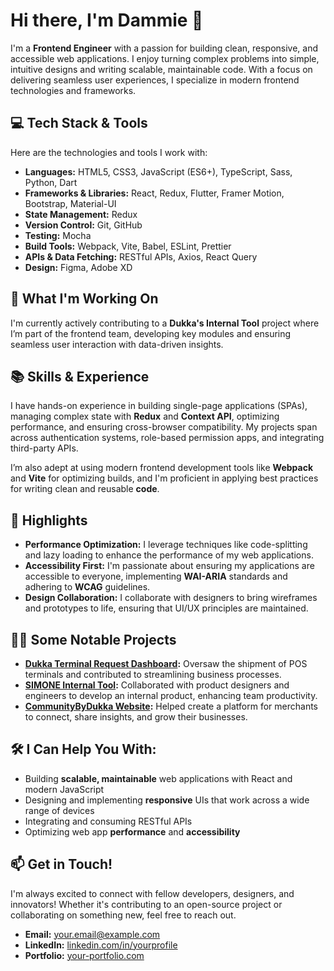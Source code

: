# Hi there, I'm Dammie 👋

I'm a **Frontend Engineer** with a passion for building clean, responsive, and accessible web applications. I enjoy turning complex problems into simple, intuitive designs and writing scalable, maintainable code. With a focus on delivering seamless user experiences, I specialize in modern frontend technologies and frameworks.

## 💻 Tech Stack & Tools
Here are the technologies and tools I work with:

- **Languages:** HTML5, CSS3, JavaScript (ES6+), TypeScript, Sass, Python, Dart
- **Frameworks & Libraries:** React, Redux, Flutter, Framer Motion, Bootstrap, Material-UI
- **State Management:** Redux
- **Version Control:** Git, GitHub
- **Testing:**  Mocha
- **Build Tools:** Webpack, Vite, Babel, ESLint, Prettier
- **APIs & Data Fetching:** RESTful APIs, Axios, React Query
- **Design:** Figma, Adobe XD

## 🌱 What I'm Working On
I'm currently actively contributing to a **Dukka's Internal Tool** project where I’m part of the frontend team, developing key modules and ensuring seamless user interaction with data-driven insights.

## 📚 Skills & Experience
I have hands-on experience in building single-page applications (SPAs), managing complex state with **Redux** and **Context API**, optimizing performance, and ensuring cross-browser compatibility. My projects span across authentication systems, role-based permission apps, and integrating third-party APIs.

I’m also adept at using modern frontend development tools like **Webpack** and **Vite** for optimizing builds, and I'm proficient in applying best practices for writing clean and reusable **code**.

## 🌟 Highlights
- **Performance Optimization:** I leverage techniques like code-splitting and lazy loading to enhance the performance of my web applications.
- **Accessibility First:** I'm passionate about ensuring my applications are accessible to everyone, implementing **WAI-ARIA** standards and adhering to **WCAG** guidelines.
- **Design Collaboration:** I collaborate with designers to bring wireframes and prototypes to life, ensuring that UI/UX principles are maintained.

## 👨‍💻 Some Notable Projects
- **[Dukka Terminal Request Dashboard](https://github.com/yourprojectlink):** Oversaw the shipment of POS terminals and contributed to streamlining business processes.
- **[SIMONE Internal Tool](https://simone.dukka.com/login):** Collaborated with product designers and engineers to develop an internal product, enhancing team productivity.
- **[CommunityByDukka Website](https://github.com/yourprojectlink):** Helped create a platform for merchants to connect, share insights, and grow their businesses.

## 🛠️ I Can Help You With:
- Building **scalable, maintainable** web applications with React and modern JavaScript
- Designing and implementing **responsive** UIs that work across a wide range of devices
- Integrating and consuming RESTful APIs
- Optimizing web app **performance** and **accessibility**

## 📫 Get in Touch!
I'm always excited to connect with fellow developers, designers, and innovators! Whether it's contributing to an open-source project or collaborating on something new, feel free to reach out.

- **Email:** [your.email@example.com](mailto:ayodeled28@gmail.com)
- **LinkedIn:** [linkedin.com/in/yourprofile](https://www.linkedin.com/in/damilola-ayodele/)
- **Portfolio:** [your-portfolio.com](http://damso9.github.io/Portfolio/)
